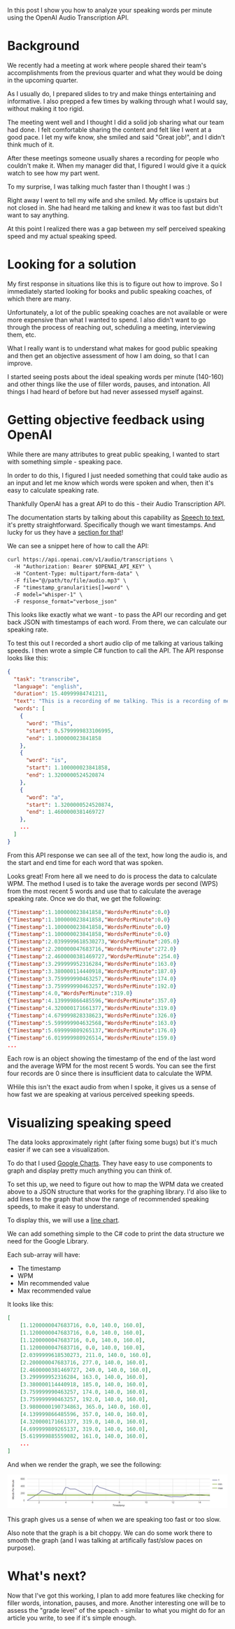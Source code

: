
In this post I show you how to analyze your speaking words per minute using the OpenAI Audio Transcription API. 

# Background

We recently had a meeting at work where people shared their team's accomplishments from the previous quarter and what they would be doing in the upcoming quarter.

As I usually do, I prepared slides to try and make things entertaining and informative. 
I also prepped a few times by walking through what I would say, without making it too rigid.

The meeting went well and I thought I did a solid job sharing what our team had done. 
I felt comfortable sharing the content and felt like I went at a good pace. 
I let my wife know, she smiled and said "Great job!", and I didn't think much of it.

After these meetings someone usually shares a recording for people who couldn't make it. 
When my manager did that, I figured I would give it a quick watch to see how my part went.

To my surprise, I was talking much faster than I thought I was :)

Right away I went to tell my wife and she smiled. 
My office is upstairs but not closed in. 
She had heard me talking and knew it was too fast but didn't want to say anything.

At this point I realized there was a gap between my self perceived speaking speed and my actual speaking speed.

# Looking for a solution

My first response in situations like this is to figure out how to improve. 
So I immediately started looking for books and public speaking coaches, of which there are many.

Unfortunately, a lot of the public speaking coaches are not available or were more expensive than what I wanted to spend. 
I also didn't want to go through the process of reaching out, scheduling a meeting, interviewing them, etc.

What I really want is to understand what makes for good public speaking and then get an objective assessment of how I am doing, so that I can improve.

I started seeing posts about the ideal speaking words per minute (140-160) and other things like the use of filler words, pauses, and intonation. 
All things I had heard of before but had never assessed myself against.

# Getting objective feedback using OpenAI

While there are many attributes to great public speaking, I wanted to start with something simple - speaking pace.

In order to do this, I figured I just needed something that could take audio as an input and let me know which words were spoken and when, then it's easy to calculate speaking rate.

Thankfully OpenAI has a great API to do this - their Audio Transcription API.

The documentation starts by talking about this capability as [Speech to text](https://platform.openai.com/docs/guides/speech-to-text), it's pretty straightforward. Specifically though we want timestamps. And lucky for us 
they have a [section for that](https://platform.openai.com/docs/guides/speech-to-text/timestamps)!

We can see a snippet here of how to call the API:

```
curl https://api.openai.com/v1/audio/transcriptions \
  -H "Authorization: Bearer $OPENAI_API_KEY" \
  -H "Content-Type: multipart/form-data" \
  -F file="@/path/to/file/audio.mp3" \
  -F "timestamp_granularities[]=word" \
  -F model="whisper-1" \
  -F response_format="verbose_json"
```

This looks like exactly what we want - to pass the API our recording and get back JSON with timestamps of each word. 
From there, we can calculate our speaking rate.

To test this out I recorded a short audio clip of me talking at various talking speeds. 
I then wrote a simple C# function to call the API. 
The API response looks like this:

```json
{
  "task": "transcribe",
  "language": "english",
  "duration": 15.40999984741211,
  "text": "This is a recording of me talking. This is a recording of me talking faster. This is a recording of me talking even faster. This is a recording of me talking slower. This is a recording of me talking slower.",
  "words": [
    {
      "word": "This",
      "start": 0.5799999833106995,
      "end": 1.100000023841858
    },
    {
      "word": "is",
      "start": 1.100000023841858,
      "end": 1.3200000524520874
    },
    {
      "word": "a",
      "start": 1.3200000524520874,
      "end": 1.4600000381469727
    },
    ...
  ]
}
```

From this API response we can see all of the text, how long the audio is, and the start and end time for each word that was spoken.

Looks great! 
From here all we need to do is process the data to calculate WPM. 
The method I used is to take the average words per second (WPS) from the most recent 5 words and use that to calculate the average speaking rate. 
Once we do that, we get the following:

```json
{"Timestamp":1.100000023841858,"WordsPerMinute":0.0}
{"Timestamp":1.100000023841858,"WordsPerMinute":0.0}
{"Timestamp":1.100000023841858,"WordsPerMinute":0.0}
{"Timestamp":1.100000023841858,"WordsPerMinute":0.0}
{"Timestamp":2.0399999618530273,"WordsPerMinute":205.0}
{"Timestamp":2.200000047683716,"WordsPerMinute":272.0}
{"Timestamp":2.4600000381469727,"WordsPerMinute":254.0}
{"Timestamp":3.299999952316284,"WordsPerMinute":163.0}
{"Timestamp":3.380000114440918,"WordsPerMinute":187.0}
{"Timestamp":3.759999990463257,"WordsPerMinute":174.0}
{"Timestamp":3.759999990463257,"WordsPerMinute":192.0}
{"Timestamp":4.0,"WordsPerMinute":319.0}
{"Timestamp":4.139999866485596,"WordsPerMinute":357.0}
{"Timestamp":4.320000171661377,"WordsPerMinute":319.0}
{"Timestamp":4.679999828338623,"WordsPerMinute":326.0}
{"Timestamp":5.599999904632568,"WordsPerMinute":163.0}
{"Timestamp":5.699999809265137,"WordsPerMinute":176.0}
{"Timestamp":6.019999980926514,"WordsPerMinute":159.0}
...
```

Each row is an object showing the timestamp of the end of the last word and the average WPM for the most recent 5 words. 
You can see the first four records are 0 since there is insufficient data to calculate the WPM.

WHile this isn't the exact audio from when I spoke, it gives us a sense of how fast we are speaking at various perceived speeking speeds.

# Visualizing speaking speed

The data looks approximately right (after fixing some bugs) but it's much easier if we can see a visualization.

To do that I used [Google Charts](https://developers.google.com/chart/interactive/docs). 
They have easy to use components to graph and display pretty much anything you can think of.

To set this up, we need to figure out how to map the WPM data we created above to a JSON structure that works for the graphing library. 
I'd also like to add lines to the graph that show the range of recommended speaking speeds, to make it easy to understand.

To display this, we will use a [line chart](https://developers.google.com/chart/interactive/docs/gallery/linechart).

We can add something simple to the C# code to print the data structure we need for the Google Library.

Each sub-array will have:

- The timestamp
- WPM
- Min recommended value
- Max recommended value

It looks like this:

```json
[
    [1.1200000047683716, 0.0, 140.0, 160.0], 
    [1.1200000047683716, 0.0, 140.0, 160.0], 
    [1.1200000047683716, 0.0, 140.0, 160.0], 
    [1.1200000047683716, 0.0, 140.0, 160.0], 
    [2.0399999618530273, 211.0, 140.0, 160.0], 
    [2.200000047683716, 277.0, 140.0, 160.0], 
    [2.4600000381469727, 249.0, 140.0, 160.0], 
    [3.299999952316284, 163.0, 140.0, 160.0], 
    [3.380000114440918, 185.0, 140.0, 160.0], 
    [3.759999990463257, 174.0, 140.0, 160.0], 
    [3.759999990463257, 192.0, 140.0, 160.0], 
    [3.9800000190734863, 365.0, 140.0, 160.0],
    [4.139999866485596, 357.0, 140.0, 160.0], 
    [4.320000171661377, 319.0, 140.0, 160.0], 
    [4.699999809265137, 319.0, 140.0, 160.0], 
    [5.619999885559082, 161.0, 140.0, 160.0],
    ...
]
```

And when we render the graph, we see the following:

![Graph of speaking words per minute](images/public-speaking/graph.png)

This graph gives us a sense of when we are speaking too fast or too slow.

Also note that the graph is a bit choppy. We can do some work there to smooth the graph (and I was talking at artifically fast/slow paces on purpose).

# What's next?

Now that I've got this working, I plan to add more features like checking for filler words, intonation, pauses, and more. 
Another interesting one will be to assess the "grade level" of the speach - similar to what you might do for an article you write, to see if it's simple enough.
